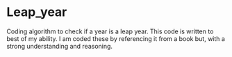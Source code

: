 # Leap_year
Coding algorithm to check if a year is a leap year. This code is written to best of my ability. I am coded these by referencing it from a book but, with a strong understanding and reasoning.
